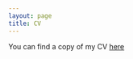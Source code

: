 ```yaml
---
layout: page
title: CV
---
```

You can find a copy of my CV [here](https://github.com/nerdizzyz/nerdizzyz.github.io/raw/master/Donghyun_Kang_CV_Feb_2024.pdf)
